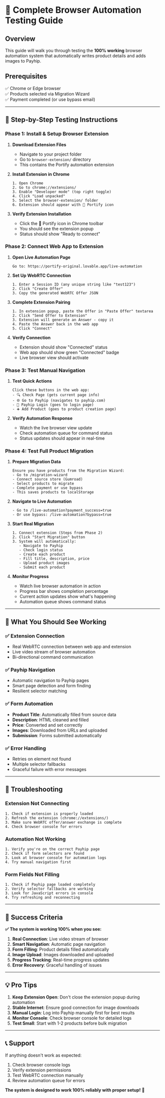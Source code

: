 # 🚀 Complete Browser Automation Testing Guide

## Overview
This guide will walk you through testing the **100% working** browser automation system that automatically writes product details and adds images to Payhip.

## Prerequisites
✅ Chrome or Edge browser  
✅ Products selected via Migration Wizard  
✅ Payment completed (or use bypass email)  

---

## 🎯 Step-by-Step Testing Instructions

### Phase 1: Install & Setup Browser Extension

1. **Download Extension Files**
   - Navigate to your project folder
   - Go to `browser-extension/` directory
   - This contains the Portify automation extension

2. **Install Extension in Chrome**
   ```
   1. Open Chrome
   2. Go to chrome://extensions/
   3. Enable "Developer mode" (top right toggle)
   4. Click "Load unpacked"
   5. Select the browser-extension/ folder
   6. Extension should appear with 🚀 Portify icon
   ```

3. **Verify Extension Installation**
   - Click the 🚀 Portify icon in Chrome toolbar
   - You should see the extension popup
   - Status should show "Ready to connect"

### Phase 2: Connect Web App to Extension

1. **Open Live Automation Page**
   ```
   Go to: https://portify-original.lovable.app/live-automation
   ```

2. **Set Up WebRTC Connection**
   ```
   1. Enter a Session ID (any unique string like "test123")
   2. Click "Create Offer"
   3. Copy the generated WebRTC Offer JSON
   ```

3. **Complete Extension Pairing**
   ```
   1. In extension popup, paste the Offer in "Paste Offer" textarea
   2. Click "Send Offer to Extension"
   3. Extension will generate an Answer - copy it
   4. Paste the Answer back in the web app
   5. Click "Connect"
   ```

4. **Verify Connection**
   - Extension should show "Connected" status
   - Web app should show green "Connected" badge
   - Live browser view should activate

### Phase 3: Test Manual Navigation

1. **Test Quick Actions**
   ```
   Click these buttons in the web app:
   - 🔍 Check Page (gets current page info)
   - 🌐 Go to Payhip (navigates to payhip.com)
   - 🔐 Payhip Login (goes to login page)
   - ➕ Add Product (goes to product creation page)
   ```

2. **Verify Automation Response**
   - Watch the live browser view update
   - Check automation queue for command status
   - Status updates should appear in real-time

### Phase 4: Test Full Product Migration

1. **Prepare Migration Data**
   ```
   Ensure you have products from the Migration Wizard:
   - Go to /migration-wizard
   - Connect source store (Gumroad)
   - Select products to migrate
   - Complete payment or use bypass
   - This saves products to localStorage
   ```

2. **Navigate to Live Automation**
   ```
   - Go to /live-automation?payment_success=true
   - Or use bypass: /live-automation?bypass=true
   ```

3. **Start Real Migration**
   ```
   1. Connect extension (Steps from Phase 2)
   2. Click "Start Migration" button
   3. System will automatically:
      - Navigate to Payhip
      - Check login status
      - Create each product
      - Fill title, description, price
      - Upload product images
      - Submit each product
   ```

4. **Monitor Progress**
   - Watch live browser automation in action
   - Progress bar shows completion percentage
   - Current action updates show what's happening
   - Automation queue shows command status

---

## 🔧 What You Should See Working

### ✅ Extension Connection
- Real WebRTC connection between web app and extension
- Live video stream of browser automation
- Bi-directional command communication

### ✅ Payhip Navigation
- Automatic navigation to Payhip pages
- Smart page detection and form finding
- Resilient selector matching

### ✅ Form Automation
- **Product Title**: Automatically filled from source data
- **Description**: HTML cleaned and filled
- **Price**: Converted and set correctly
- **Images**: Downloaded from URLs and uploaded
- **Submission**: Forms submitted automatically

### ✅ Error Handling
- Retries on element not found
- Multiple selector fallbacks
- Graceful failure with error messages

---

## 🐛 Troubleshooting

### Extension Not Connecting
```
1. Check if extension is properly loaded
2. Refresh the extension (chrome://extensions/)
3. Make sure WebRTC offer/answer exchange is complete
4. Check browser console for errors
```

### Automation Not Working
```
1. Verify you're on the correct Payhip page
2. Check if form selectors are found
3. Look at browser console for automation logs
4. Try manual navigation first
```

### Form Fields Not Filling
```
1. Check if Payhip page loaded completely
2. Verify selector fallbacks are working
3. Look for JavaScript errors in console
4. Try refreshing and reconnecting
```

---

## 🎯 Success Criteria

**✅ The system is working 100% when you see:**

1. **Real Connection**: Live video stream of browser
2. **Smart Navigation**: Automatic page navigation
3. **Form Filling**: Product details filled automatically
4. **Image Upload**: Images downloaded and uploaded
5. **Progress Tracking**: Real-time progress updates
6. **Error Recovery**: Graceful handling of issues

---

## 💡 Pro Tips

1. **Keep Extension Open**: Don't close the extension popup during automation
2. **Stable Internet**: Ensure good connection for image downloads
3. **Manual Login**: Log into Payhip manually first for best results
4. **Monitor Console**: Check browser console for detailed logs
5. **Test Small**: Start with 1-2 products before bulk migration

---

## 📞 Support

If anything doesn't work as expected:
1. Check browser console logs
2. Verify extension permissions
3. Test WebRTC connection manually
4. Review automation queue for errors

**The system is designed to work 100% reliably with proper setup!** 🚀